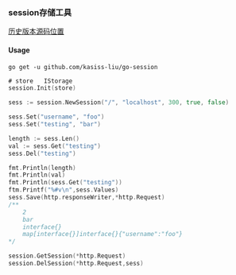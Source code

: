 ### session存储工具

[历史版本源码位置](https://github.com/kasiss-liu/go-tools/tree/master/sessions)

#### Usage

```shell
go get -u github.com/kasiss-liu/go-session
```

```go
# store   IStorage
session.Init(store)

sess := session.NewSession("/", "localhost", 300, true, false)

sess.Set("username", "foo")
sess.Set("testing", "bar")

length := sess.Len()
val := sess.Get("testing")
sess.Del("testing")

fmt.Println(length)
fmt.Println(val)
fmt.Println(sess.Get("testing"))
ftm.Printf("%#v\n",sess.Values)
sess.Save(http.responseWriter,*http.Request)
/**
    2
    bar
    interface{}
    map[interface{}]interface{}{"username":"foo"}
*/

session.GetSession(*http.Request)
session.DelSession(*http.Request,sess)

```
